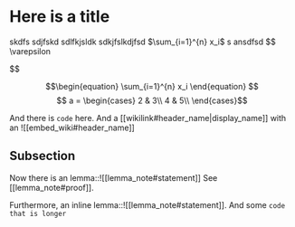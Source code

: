 # Here is a title
skdfs sdjfskd sdlfkjsldk sdkjfslkdjfsd $\sum_{i=1}^{n} x_i$ s
ansdfsd $$
\varepsilon

$$

$$\begin{equation}
\sum_{i=1}^{n} x_i
\end{equation}
$$$$ a = \begin{cases}
2 & 3\\
4 & 5\\
\end{cases}$$


And there is `code` here. And a [[wikilink#header_name|display_name]]
with an ![[embed_wiki#header_name]]
## Subsection
Now there is an
lemma::![[lemma_note#statement]]
See [[lemma_note#proof]].

Furthermore, an inline lemma::![[lemma_note#statement]]. And some ```code
that is longer```
